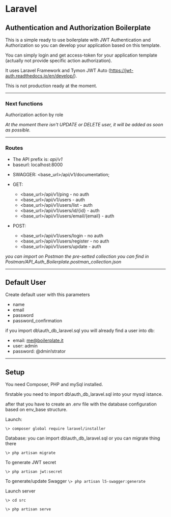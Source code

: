 # Laravel 
## Authentication and Authorization Boilerplate

This is a simple ready to use boilerplate with JWT Authentication and Authorization so you can develop your application based on this template.

You can simply login and get access-token for your application template (actually not provide specific action authorization).

It uses Laravel Framework and Tymon JWT Auto (https://jwt-auth.readthedocs.io/en/develop/).

This is not production ready at the moment.

---
### Next functions
Authorization action by role

*At the moment there isn't UPDATE or DELETE user, it will be added as soon as possible.*

---
### Routes
* The API prefix is: *api/v1*
* baseurl: localhost:8000

- SWAGGER: <base_url>/api/v1/documentation;

- GET:
  - <base_url>/api/v1/ping - no auth
  - <base_url>/api/v1/users - auth
  - <base_url>/api/v1/users/list - auth
  - <base_url>/api/v1/users/id/{id} - auth
  - <base_url>/api/v1/users/email/{email} - auth
- POST:
  - <base_url>/api/v1/users/login - no auth
  - <base_url>/api/v1/users/register - no auth
  - <base_url>/api/v1/users/update - auth

*you can import on Postman the pre-setted collection you can find in Postman/API_Auth_Boilerplate.postman_collection.json*

---
## Default User

Create default user with this parameters

* name
* email
* password
* password_confirmation

if you import db\auth_db_laravel.sql you will already find a user into db:

* email: me@boilerplate.it
* user: admin
* password: @dmin!strator

---
## Setup

You need Composer, PHP and mySql installed.

firstable you need to import db\auth_db_laravel.sql into your mysql istance.

after that you have to create an .env file with the database configuration based on env_base structure.

Launch:

`
\> composer global require laravel/installer
`

Database:
you can import db\auth_db_laravel.sql or you can migrate thing there

`
\> php artisan migrate
`

To generate JWT secret

`
\> php artisan jwt:secret
`

To generate/update Swagger
`
\> php artisan l5-swagger:generate
`

Launch server

`
\> cd src
`

`
\> php artisan serve
`